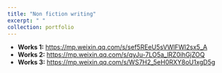 ```yaml
---
title: "Non fiction writing"
excerpt: " "
collection: portfolio
---
```


* **Works 1:** https://mp.weixin.qq.com/s/sef5REeU5sVWlFWl2sx5_A
* **Works 2:** https://mp.weixin.qq.com/s/qyJu-7LO5a_lRZ0ihGjZOQ
* **Works 3:** https://mp.weixin.qq.com/s/WS7H2_5eH0RXY8oU1xgD5g
